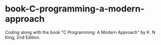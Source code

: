 # book-C-programming-a-modern-approach
Coding along with the book "C Programming: A Modern Approach" by K. N. King, 2nd Edition.
